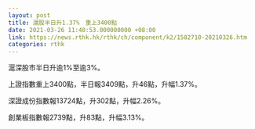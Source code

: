 ```yaml
---
layout: post
title: 滬股半日升1.37%　重上3400點
date: 2021-03-26 11:40:53.000000000 +08:00
link: https://news.rthk.hk/rthk/ch/component/k2/1582710-20210326.htm
categories: rthk
---
```


滬深股市半日升逾1%至逾3%。

上證指數重上3400點，半日報3409點，升46點，升幅1.37%。

深證成份指數報13724點，升302點，升幅2.26%。

創業板指數報2739點，升83點，升幅3.13%。
